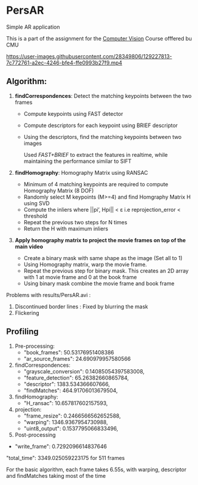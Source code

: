 # PersAR
 Simple AR application
 
 This is a part of the assignment for the [Computer Vision](https://www.cs.cmu.edu/~16385/) Course offfered bu CMU
 
 



https://user-images.githubusercontent.com/28349806/129227813-7c772761-a2ec-4246-bfe4-ffe0993b27f9.mp4




## Algorithm:
1. **findCorrespondences**: Detect the matching keypoints between the two frames
   * Compute keypoints using FAST detector
   * Compute descriptors for each keypoint using BRIEF descriptor
   * Using the descriptors, find the matching keypoints between two images
     
     Used *FAST+BRIEF* to extract the features in realtime, while maintaining the performance similar to SIFT
     
2. **findHomography**: Homography Matrix using RANSAC
   * Minimum of 4 matching keypoints are required to compute Homography Matrix (8 DOF)
   * Randomly select M keypoints (M>=4) and find Homgraphy Matrix H using SVD
   * Compute the inliers where ||pi’, Hpi|| < ε i.e reprojection_error < threshold
   * Repeat the previous two steps for N times
   * Return the H with maximum inliers  
   
3. **Apply homography matrix to project the movie frames on top of the main video**
   * Create a binary mask with same shape as the image (Set all to 1)
   * Using Homography matrix, warp the movie frame.
   * Repeat the previous step for binary mask. This creates an 2D array with 1 at movie frame and 0 at the book frame
   * Using binary mask combine the movie frame and book frame


Problems with results/PersAR.avi :
1. Discontinued border lines : Fixed by blurring the mask
2. Flickering 

## Profiling
1. Pre-processing:
   * "book_frames": 50.53176951408386
   * "ar_source_frames": 24.690979957580566
2. findCorrespondences:
   * "grayscale_conversion": 0.14085054397583008,
   * "feature_detection": 65.26382660865784,
   * "descriptor": 1383.534366607666,
   * "findMatches": 464.91706013679504,
3. findHomography:
   * "H_ransac": 10.657817602157593,
4. projection:
   * "frame_resize": 0.2466566562652588,
   * "warping": 1346.9367954730988,
   * "uint8_output": 0.1537795066833496,
5. Post-processing
* "write_frame": 0.7292096614837646

"total_time": 3349.025059223175 for 511 frames

For the basic algorithm, each frame takes 6.55s, with warping, descriptor and findMatches taking most of the time

